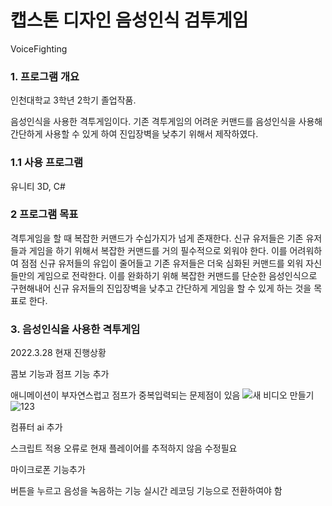 # 캡스톤 디자인 음성인식 검투게임
VoiceFighting
### 1. 프로그램 개요
인천대학교 3학년 2학기 졸업작품.

음성인식을 사용한 격투게임이다. 기존 격투게임의 어려운 커맨드를 음성인식을 사용해 간단하게 사용할 수 있게 하여
진입장벽을 낮추기 위해서 제작하였다.
### 1.1 사용 프로그램
유니티 3D, C#

### 2 프로그램 목표
격투게임을 할 때 복잡한 커맨드가 수십가지가 넘게 존재한다. 신규 유저들은 기존 유저들과 게임을 하기 위해서
복잡한 커맨드를 거의 필수적으로 외워야 한다. 이를 어려워하여 점점 신규 유저들의 유입이 줄어들고
기존 유저들은 더욱 심화된 커맨드를 외워 자신들만의 게임으로 전락한다.
이를 완화하기 위해 복잡한 커맨드를 단순한 음성인식으로 구현해내어
신규 유저들의 진입장벽을 낮추고 간단하게 게임을 할 수 있게 하는 것을 목표로 한다.

### 3. 음성인식을 사용한 격투게임
2022.3.28
현재 진행상황

콤보 기능과 점프 기능 추가

애니메이션이 부자연스럽고 점프가 중복입력되는 문제점이 있음
![새 비디오 만들기](https://user-images.githubusercontent.com/35729343/161417604-fcf7cc26-6e5f-4d0f-a9f4-259b90a464d7.gif)
![123](https://user-images.githubusercontent.com/35729343/161417606-1b8ad22b-dc1c-4c1d-840a-d6c0d7b128a1.gif)

컴퓨터 ai 추가

스크립트 적용 오류로 현재 플레이어를 추적하지 않음 수정필요

마이크로폰 기능추가

버튼을 누르고 음성을 녹음하는 기능
실시간 레코딩 기능으로 전환하여야 함
